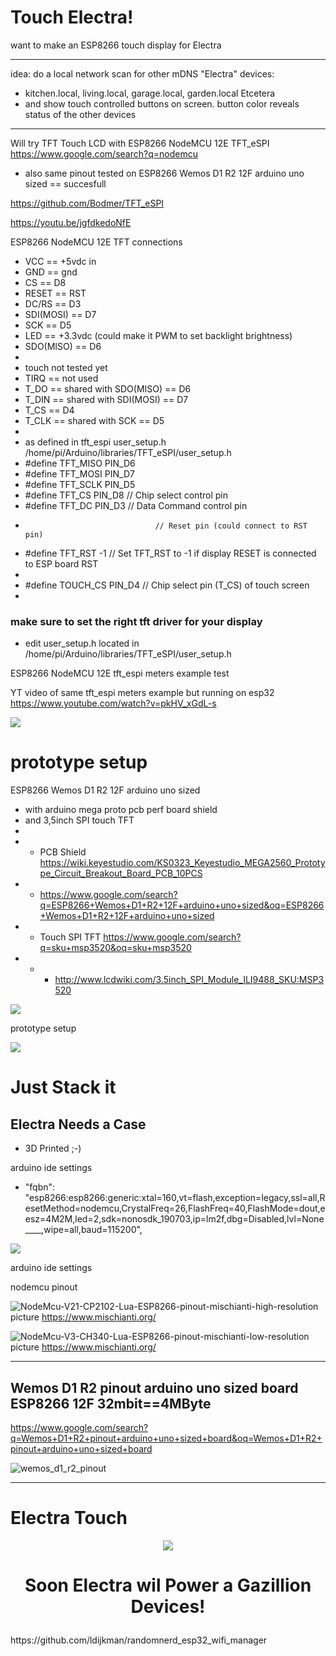 # Touch Electra!

want to make an ESP8266 touch display for Electra

---

idea: do a local network scan for other mDNS "Electra" devices: 
- kitchen.local, living.local, garage.local, garden.local Etcetera
- and show touch controlled buttons on screen. button color reveals status of the other devices

---

Will try TFT Touch LCD with ESP8266 NodeMCU 12E TFT_eSPI https://www.google.com/search?q=nodemcu
- also same pinout tested on ESP8266 Wemos D1 R2 12F arduino uno sized == succesfull 

https://github.com/Bodmer/TFT_eSPI

https://youtu.be/jgfdkedoNfE

ESP8266 NodeMCU 12E TFT connections
- VCC == +5vdc in
- GND == gnd
- CS == D8
- RESET == RST
- DC/RS == D3
- SDI(MOSI) == D7
- SCK == D5
- LED == +3.3vdc  (could make it PWM to set backlight brightness)
- SDO(MISO) == D6
-
- touch not tested yet
- TIRQ == not used
- T_DO == shared with SDO(MISO) == D6
- T_DIN == shared with SDI(MOSI) == D7
- T_CS == D4    
- T_CLK == shared with SCK == D5
-
- as defined in tft_espi user_setup.h /home/pi/Arduino/libraries/TFT_eSPI/user_setup.h
- #define TFT_MISO     PIN_D6
- #define TFT_MOSI     PIN_D7
- #define TFT_SCLK     PIN_D5
- #define TFT_CS       PIN_D8      // Chip select control pin
- #define TFT_DC       PIN_D3      // Data Command control pin
-                                  // Reset pin (could connect to RST pin)
- #define TFT_RST      -1          // Set TFT_RST to -1 if display RESET is connected to ESP board RST
-
- #define TOUCH_CS     PIN_D4      // Chip select pin (T_CS) of touch screen
- 

### make sure to set the right tft driver for your display
- edit user_setup.h located in /home/pi/Arduino/libraries/TFT_eSPI/user_setup.h

ESP8266 NodeMCU 12E tft_espi meters example test

YT video of same tft_espi meters example but running on esp32 https://www.youtube.com/watch?v=pkHV_xGdL-s

<img src="https://github.com/ldijkman/randomnerd_esp32_wifi_manager/blob/main/ESP8266-TFT_eSPI/20220402_091959.jpg">

# prototype setup
ESP8266 Wemos D1 R2 12F arduino uno sized 
- with arduino mega proto pcb perf board shield
- and 3,5inch SPI touch TFT
- 
- - PCB Shield https://wiki.keyestudio.com/KS0323_Keyestudio_MEGA2560_Prototype_Circuit_Breakout_Board_PCB_10PCS
- - https://www.google.com/search?q=ESP8266+Wemos+D1+R2+12F+arduino+uno+sized&oq=ESP8266+Wemos+D1+R2+12F+arduino+uno+sized
- - Touch SPI TFT https://www.google.com/search?q=sku+msp3520&oq=sku+msp3520
- - - http://www.lcdwiki.com/3.5inch_SPI_Module_ILI9488_SKU:MSP3520

<img src="https://github.com/ldijkman/randomnerd_esp32_wifi_manager/blob/main/ESP8266-TFT_eSPI/20220403_084314.jpg">

 prototype setup

<img src="https://github.com/ldijkman/randomnerd_esp32_wifi_manager/blob/main/ESP8266-TFT_eSPI/20220403_085010.jpg">

# Just Stack it

## Electra Needs a Case
- 3D Printed ;-)

arduino ide settings
- "fqbn": "esp8266:esp8266:generic:xtal=160,vt=flash,exception=legacy,ssl=all,ResetMethod=nodemcu,CrystalFreq=26,FlashFreq=40,FlashMode=dout,eesz=4M2M,led=2,sdk=nonosdk_190703,ip=lm2f,dbg=Disabled,lvl=None____,wipe=all,baud=115200",
  

<img src="https://github.com/ldijkman/randomnerd_esp32_wifi_manager/blob/main/ESP8266-TFT_eSPI/20220402_115032.jpg">

arduino ide settings

nodemcu pinout

![NodeMcu-V21-CP2102-Lua-ESP8266-pinout-mischianti-high-resolution](https://user-images.githubusercontent.com/45427770/155881391-281d12c5-810a-437b-9245-e10ef1266067.png)
picture https://www.mischianti.org/

![NodeMcu-V3-CH340-Lua-ESP8266-pinout-mischianti-low-resolution](https://user-images.githubusercontent.com/45427770/155927695-04cdb781-7502-487b-8685-b1340a4bf61a.jpg)
picture https://www.mischianti.org/

---

## Wemos D1 R2 pinout arduino uno sized board ESP8266 12F 32mbit==4MByte

https://www.google.com/search?q=Wemos+D1+R2+pinout+arduino+uno+sized+board&oq=Wemos+D1+R2+pinout+arduino+uno+sized+board

![wemos_d1_r2_pinout](https://user-images.githubusercontent.com/45427770/161381406-6ab25a4e-1d82-4d2e-8db5-e0682ff61cc4.jpg)

---

# Electra Touch

<p align="center">         
<img src="https://github.com/ldijkman/randomnerd_esp32_wifi_manager/blob/main/Electra.jpg">
</p> 
<h1><b>
<p align="center"> 
Soon Electra wil Power a Gazillion Devices! 
</p>
</b></h1>
https://github.com/ldijkman/randomnerd_esp32_wifi_manager
